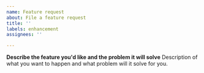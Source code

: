 ```yaml
---
name: Feature request
about: File a feature request
title: ''
labels: enhancement
assignees: ''

---
```


**Describe the feature you'd like and the problem it will solve**
Description of what you want to happen and what problem will it solve for you.

